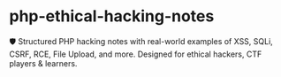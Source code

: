 # php-ethical-hacking-notes
🛡️ Structured PHP hacking notes with real-world examples of XSS, SQLi, CSRF, RCE, File Upload, and more. Designed for ethical hackers, CTF players &amp; learners.
